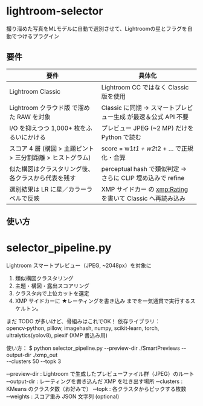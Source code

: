 # lightroom-selector
撮り溜めた写真をMLモデルに自動で選別させて、Lightroomの星とフラグを自動でつけるプラグイン

## 要件

要件 | 具体化
---|---
Lightroom Classic | Lightroom CC ではなく Classic 版を使用
Lightroom クラウド版 で溜めた RAW を対象 | Classic に同期 → スマートプレビュー生成 が最速＆公式 API 不要
I/O を抑えつつ 1,000+ 枚をふるいにかける | プレビュー JPEG (~2 MP) だけを Python で読む
スコア 4 層 (構図 > 主題ピント > 三分割距離 > ヒストグラム) | score = w1*t1 + w2*t2 + … で正規化・合算
似た構図はクラスタリング後、各クラスから代表を残す | perceptual hash で類似判定 → さらに CLIP 埋め込みで refine
選別結果は LR に星／カラーラベルで反映 | XMP サイドカー の <xmp:Rating> を書いて Classic へ再読み込み


## 使い方

selector_pipeline.py
====================
Lightroom スマートプレビュー（JPEG, ~2048px）を対象に
1. 類似構図クラスタリング
2. 主題・構図・露出スコアリング
3. クラスタ内で上位カットを選定
4. XMP サイドカーに ★レーティングを書き込み
までを一気通貫で実行するスケルトン。

まだ TODO が多いけど、骨組みはこれでOK！
依存ライブラリ：opencv‑python, pillow, imagehash, numpy, scikit‑learn,
                  torch, ultralytics(yolov8), piexif (XMP 書込み用)

使い方：
$ python selector_pipeline.py --preview-dir ./SmartPreviews --output-dir ./xmp_out \
      --clusters 50 --topk 3

‑‑preview-dir  : Lightroom で生成したプレビューファイル群（JPEG）のルート
‑‑output-dir   : レーティングを書き込んだ XMP を吐き出す場所
‑‑clusters     : KMeans のクラスタ数（お好みで）
‑‑topk         : 各クラスタからピックする枚数
‑‑weights      : スコア重み JSON 文字列 (optional)